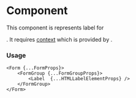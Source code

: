 # <Label /> Component
This component is represents label for [<Form />](./Form.md).
It requires [context](../src/Form/FormGroupContext.ts) which is provided by [<FormGroup/>](./FormGroup.md).

### Usage

```tsx
<Form {...FormProps}>
    <FormGroup {...FormGroupProps}>
        <Label  {...HTMLLabelElementProps} />
    </FormGroup>
</Form>
```
